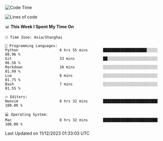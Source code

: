 <!--START_SECTION:waka-->
![Code Time](http://img.shields.io/badge/Code%20Time-1%2C765%20hrs%2023%20mins-blue)

![Lines of code](https://img.shields.io/badge/From%20Hello%20World%20I%27ve%20Written-283.1%20thousand%20lines%20of%20code-blue)

📊 **This Week I Spent My Time On** 

```text
🕑︎ Time Zone: Asia/Shanghai

💬 Programming Languages: 
Python                   6 hrs 55 mins       ████████████████████░░░░░   80.96 % 
Git                      33 mins             ██░░░░░░░░░░░░░░░░░░░░░░░   06.56 % 
Markdown                 10 mins             ░░░░░░░░░░░░░░░░░░░░░░░░░   01.99 % 
Lua                      8 mins              ░░░░░░░░░░░░░░░░░░░░░░░░░   01.75 % 
Bash                     7 mins              ░░░░░░░░░░░░░░░░░░░░░░░░░   01.55 % 

🔥 Editors: 
Neovim                   8 hrs 32 mins       █████████████████████████   100.00 % 

💻 Operating System: 
Mac                      8 hrs 32 mins       █████████████████████████   100.00 % 
```


 Last Updated on 11/12/2023 01:33:03 UTC
<!--END_SECTION:waka-->
